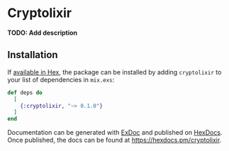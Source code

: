 # Cryptolixir

**TODO: Add description**

## Installation

If [available in Hex](https://hex.pm/docs/publish), the package can be installed
by adding `cryptolixir` to your list of dependencies in `mix.exs`:

```elixir
def deps do
  [
    {:cryptolixir, "~> 0.1.0"}
  ]
end
```

Documentation can be generated with [ExDoc](https://github.com/elixir-lang/ex_doc)
and published on [HexDocs](https://hexdocs.pm). Once published, the docs can
be found at <https://hexdocs.pm/cryptolixir>.

